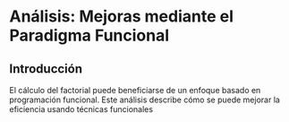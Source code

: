 # Análisis: Mejoras mediante el Paradigma Funcional

## Introducción

El cálculo del factorial puede beneficiarse de un enfoque basado en programación funcional. Este análisis describe cómo se puede mejorar la eficiencia usando técnicas funcionales
